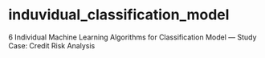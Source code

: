 # induvidual_classification_model
6 Individual Machine Learning Algorithms for Classification Model — Study Case: Credit Risk Analysis
